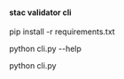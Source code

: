 #### stac validator cli  

pip install -r requirements.txt  

python cli.py --help  

python cli.py <local stac item>   


